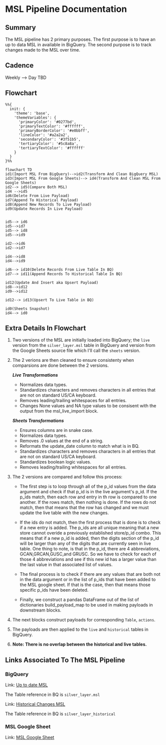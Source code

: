 
# MSL Pipeline Documentation

## Summary
The MSL pipeline has 2 primary purposes. The first purpose is to have an up to data MSL in available in BigQuery. The second purpose is to track changes made to the MSL over time.

## Cadence
Weekly --> Day TBD


## Flowchart

```mermaid
%%{
  init: {
    'theme': 'base',
    'themeVariables': {
      'primaryColor': '#0277bd',
      'primaryTextColor': '#ffffff',
      'primaryBorderColor': '#e0bbff',
      'lineColor': '#a2a2a2',
      'secondaryColor': '#3f51b5',
      'tertiaryColor': '#5c8a8a',
      'tertiaryTextColor': '#ffffff'
    }
  }
}%%

flowchart TD
id1(Import MSL From BigQuery)-->id2(Transform And Clean BigQuery MSL)
id3(Import MSL From Google Sheets)--> id4(Transform And Clean MSL From Google Sheets)
id2--> id5(Compare Both MSL)
id4 -->id5
id6(Delete From Live Payload)
id7(Append To Historical Payload)
id8(Append New Records To Live Payload)
id9(Update Records In Live Payload)


id5--> id6
id5-->id7
id5--> id8
id5-->id9

id2-->id6
id2-->id7

id4-->id8
id4-->id9

id6--> id10(Delete Records From Live Table In BQ)
id7--> id11(Append Records To Historical Table In BQ)

id12(Update And Insert aka Upsert Payload)
id8-->id12
id9-->id12

id12--> id13(Upsert To Live Table in BQ)

id0(Sheets Snapshot)
id4--> id0

```
## Extra Details In Flowchart
1. Two versions of the MSL are initially loaded into BigQuery; the `live` version from the `silver_layer.msl` table in BigQuery and version from the Google Sheets source file which I'll call the `sheets` version.
2. The 2 verions are then cleaned to ensure consistenty when comparsions are done between the 2 versions.
   
   ***Live Transformations***
    * Normalizes data types.
    * Standardizes characters and removes characters in all entries
    that are not on standard US/CA keyboard.
    * Removes leading/trailing whitespaces for all entries.
    * Changes None values and NA type values to be consisent with the output from the msl_live_import block.
  
   ***Sheets Transformations***
    *  Ensures columns are in snake case.
    *  Normalizes data types.
    *  Removes .0 values at the end of a string.
    *  Reformats the update_date column to match what is in BQ.
    *  Standardizes characters and removes characters in all entries
    that are not on standard US/CA keyboard.
    * Standardizes boolean logic values.
    * Removes leading/trailing whitespaces for all entries.
3. The 2 versions are compared and follow this process:
    * The first step is to loop through all of the p_id values
    from the data argument and check if that p_id is in the live
    argument's p_id. If the p_ids match, then each row and entry in
    th row is compared to one another. If the rows match, then nothing is done.
    If the rows do not match, then that means that the row has changed
    and we must update the live table with the new changes.

    * If the ids do not match, then the first process that is done
    is to check if a new entry is added. The p_ids are all unique meaning
    that a new store cannot overide a previously established store/p_id combo.
    This means that if a new p_id is added, then the digits section of the p_id
    will be larger than any of the digits that are currently seen in live table.
    One thing to note, is that in the p_id, there are 4 abbreviations,
    GCAN,GRCAN,GUSC,and GRUSC. So we have to check for each of those 4 
    abbreviations and see if this new id has a larger value than the last value
    in that associated list of values.

    * The final process is to check if there are any values that are both
    not in the data argument or in the list of p_ids that have been
    added to the MSL google sheet. If that is the case, then that means
    those specific p_ids have been deleted.

    * Finally, we construct a pandas DataFrame out of the list of dictionaries
    build_payload_map to be used in making payloads in downstream blocks.

4. The next blocks construct payloads for corresponding `Table`, `actions`. 
5. The payloads are then applied to the `live` and `historical` tables in BigQuery.
6. **Note: There is no overlap between the historical and live tables.**





## Links Associated To The MSL Pipeline

### BigQuery
Link: [Up to date MSL](https://console.cloud.google.com/bigquery?referrer=search&authuser=0&project=orbital-airfoil-393318&ws=!1m5!1m4!4m3!1sorbital-airfoil-393318!2ssilver_layer!3smsl&rapt=AEjHL4P2Aj3Y_3y1lr9qjXMkE81QjHY1rnPyy4fSUwgdCq-kZxQ0eVvXh6B5msvwDWyBpmXY1OatLBl-_UhelmLO-0yf5_EmwNwVLIrCvqetfkngIwSIWV8)

The Table reference in BQ is `silver_layer.msl`

Link: [Historical Changes MSL](https://console.cloud.google.com/bigquery?referrer=search&authuser=0&project=orbital-airfoil-393318&ws=!1m5!1m4!4m3!1sorbital-airfoil-393318!2ssilver_layer!3smsl_historical&rapt=AEjHL4P2Aj3Y_3y1lr9qjXMkE81QjHY1rnPyy4fSUwgdCq-kZxQ0eVvXh6B5msvwDWyBpmXY1OatLBl-_UhelmLO-0yf5_EmwNwVLIrCvqetfkngIwSIWV8)

The Table reference in BQ is `silver_layer_historical`



### MSL Google Sheet
Link: [MSL Google Sheet](https://docs.google.com/spreadsheets/d/1g_R4e28nAeWWPMXmLJAhQNEvxdVL8B00wfMLKMoGBjw/edit?pli=1#gid=1385454884)
